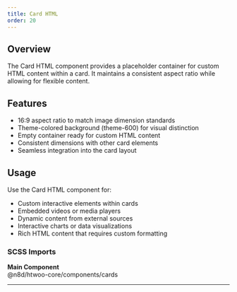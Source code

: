 ```yaml
---
title: Card HTML
order: 20
---
```


## Overview

The Card HTML component provides a placeholder container for custom HTML content within a card. It maintains a consistent aspect ratio while allowing for flexible content.

## Features

- 16:9 aspect ratio to match image dimension standards
- Theme-colored background (theme-600) for visual distinction
- Empty container ready for custom HTML content
- Consistent dimensions with other card elements
- Seamless integration into the card layout

## Usage

Use the Card HTML component for:

- Custom interactive elements within cards
- Embedded videos or media players
- Dynamic content from external sources
- Interactive charts or data visualizations
- Rich HTML content that requires custom formatting

### SCSS Imports

**Main Component**\
@n8d/htwoo-core/components/cards

***
